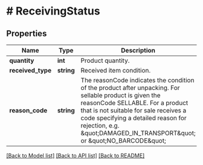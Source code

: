 # # ReceivingStatus

## Properties

Name | Type | Description | Notes
------------ | ------------- | ------------- | -------------
**quantity** | **int** | Product quantity. | [optional]
**received_type** | **string** | Received item condition. | [optional]
**reason_code** | **string** | The reasonCode indicates the condition of the product after unpacking. For sellable product is given the reasonCode SELLABLE. For a product that is not suitable for sale receives a code specifying a detailed reason for rejection, e.g. \&quot;DAMAGED_IN_TRANSPORT\&quot; or \&quot;NO_BARCODE\&quot; | [optional]

[[Back to Model list]](../../README.md#models) [[Back to API list]](../../README.md#endpoints) [[Back to README]](../../README.md)
